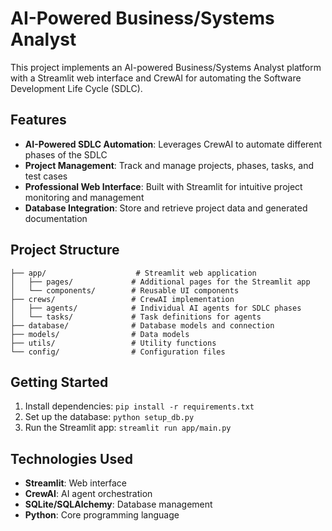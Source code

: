 # AI-Powered Business/Systems Analyst

This project implements an AI-powered Business/Systems Analyst platform with a Streamlit web interface and CrewAI for automating the Software Development Life Cycle (SDLC).

## Features

- **AI-Powered SDLC Automation**: Leverages CrewAI to automate different phases of the SDLC
- **Project Management**: Track and manage projects, phases, tasks, and test cases
- **Professional Web Interface**: Built with Streamlit for intuitive project monitoring and management
- **Database Integration**: Store and retrieve project data and generated documentation

## Project Structure

```
├── app/                    # Streamlit web application
│   ├── pages/             # Additional pages for the Streamlit app
│   └── components/        # Reusable UI components
├── crews/                 # CrewAI implementation
│   ├── agents/            # Individual AI agents for SDLC phases
│   └── tasks/             # Task definitions for agents
├── database/              # Database models and connection
├── models/                # Data models
├── utils/                 # Utility functions
└── config/                # Configuration files
```

## Getting Started

1. Install dependencies: `pip install -r requirements.txt`
2. Set up the database: `python setup_db.py`
3. Run the Streamlit app: `streamlit run app/main.py`

## Technologies Used

- **Streamlit**: Web interface
- **CrewAI**: AI agent orchestration
- **SQLite/SQLAlchemy**: Database management
- **Python**: Core programming language